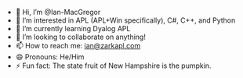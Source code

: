 - 👋 Hi, I’m @Ian-MacGregor
- 👀 I’m interested in APL (APL+Win specifically), C#, C++, and Python
- 🌱 I’m currently learning Dyalog APL
- 💞️ I’m looking to collaborate on anything!
- 📫 How to reach me: ian@zarkapl.com
- 😄 Pronouns: He/Him
- ⚡ Fun fact: The state fruit of New Hampshire is the pumpkin.

<!---
Ian-MacGregor/Ian-MacGregor is a ✨ special ✨ repository because its `README.md` (this file) appears on your GitHub profile.
You can click the Preview link to take a look at your changes.
--->

